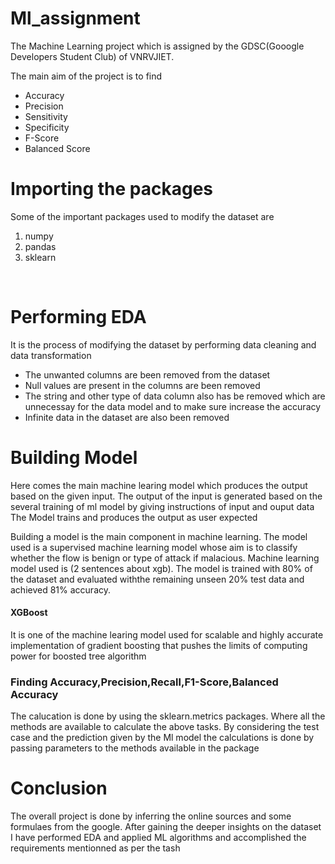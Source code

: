 # Ml_assignment
<p>The Machine Learning project which is assigned by the GDSC(Gooogle Developers Student Club) of VNRVJIET.</p>
<p>The main aim of the project is to find</p>
<ul>
  <li>Accuracy</li>
  <li>Precision</li>
  <li>Sensitivity</li>
  <li>Specificity</li>
  <li>F-Score</li>
  <li>Balanced Score</li>
</ul>
<h1>Importing the packages</h1>
<p>Some of the important packages used to modify the dataset are</p> 
<ol>
  <li>numpy</li>
  <li>pandas</li>
  <li>sklearn</li>
</ol>
<br>
<h1> Performing EDA </h1>
<p> It is the process of modifying the dataset by performing data cleaning and data transformation </p>

<ul>
  <li>The unwanted columns are been removed from the dataset</li>
  <li>Null values are present in the columns are been removed</li>
  <li>The string and other type of data column also has be removed which are unnecessay for the data model and to make sure increase the accuracy</li>
  <li>Infinite data in the dataset are also been removed</li>
</ul>

<h1>Building Model</h1>
<p>Here comes the main machine learing model which produces the output based on the given input. The output of the input is generated based on the several training of ml model by giving instructions of input and ouput data
The Model trains and produces the output as user expected


Building a model is the main component in machine learning. The model used is a supervised machine learning model whose aim is to classify whether the flow is benign or type of attack if malacious. Machine learning model used is (2 sentences about xgb). The model is trained with 80% of the dataset and evaluated withthe remaining unseen 20% test data and achieved 81% accuracy.</p>


<h4>XGBoost</h4>
<p> It is one of the machine learing model used for scalable and highly accurate implementation of gradient boosting that pushes the limits of computing power for boosted tree algorithm</p>

<h3>Finding Accuracy,Precision,Recall,F1-Score,Balanced Accuracy</h3>
The calucation is done by using the sklearn.metrics packages. Where all the methods are available to calculate the above tasks. By considering the test case and the prediction given by the Ml model the calculations is done by passing parameters to the methods available in the package
<h1>Conclusion</h1>
<p> The overall project is done by inferring the online sources and some formulaes from the google. After gaining the deeper insights on the dataset I have performed EDA and applied ML algorithms and accomplished the requirements mentionned as per the tash </p>
